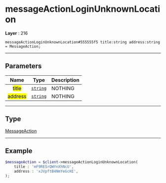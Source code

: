 # messageActionLoginUnknownLocation

**Layer** : 216

```tl
messageActionLoginUnknownLocation#555555f5 title:string address:string = MessageAction;
```

---

## Parameters

| Name | Type | Description |
| :---: | :---: | :--- |
| <mark>title</mark> | [`string`](type/string) | NOTHING |
| <mark>address</mark> | [`string`](type/string) | NOTHING |

---

## Type

[MessageAction](type/MessageAction)

---

## Example

```php
$messageAction = $client->messageActionLoginUnknownLocation(
	title : 'mF9RESrQWYnXhNcU',
	address : 'xJVpftB4NmYeGcHI',
);
```